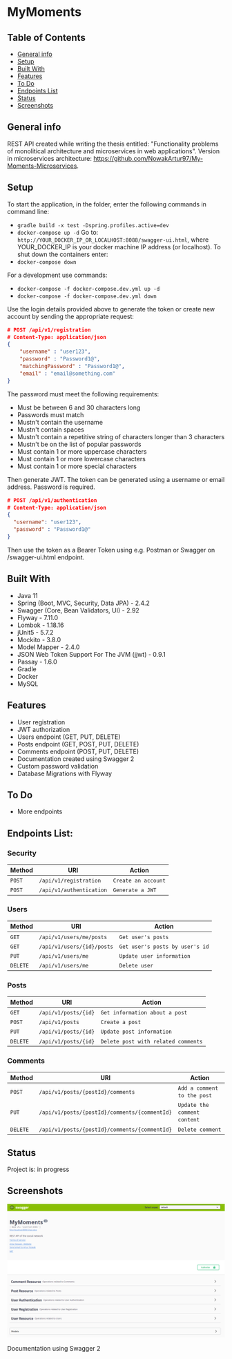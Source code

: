 # MyMoments

## Table of Contents

- [General info](#general-info)
- [Setup](#setup)
- [Built With](#built-with)
- [Features](#features)
- [To Do](#to-do)
- [Endpoints List](#endpoints-list)
- [Status](#status)
- [Screenshots](#screenshots)

## General info

REST API created while writing the thesis entitled: "Functionality problems of monolitical architecture and microservices in web applications". Version in microservices architecture: https://github.com/NowakArtur97/My-Moments-Microservices. 

## Setup

To start the application, in the folder, enter the following commands in command line:

- `gradle build -x test -Dspring.profiles.active=dev`
- `docker-compose up -d`
  Go to: `http://YOUR_DOCKER_IP_OR_LOCALHOST:8088/swagger-ui.html`,
  where YOUR_DOCKER_IP is your docker machine IP address (or localhost).
  To shut down the containers enter:
- `docker-compose down`

For a development use commands:
- `docker-compose -f docker-compose.dev.yml up -d`
- `docker-compose -f docker-compose.dev.yml down`

Use the login details provided above to generate the token or create new account by sending the appropriate request:

```json
# POST /api/v1/registration
# Content-Type: application/json
{
    "username" : "user123",
    "password" : "Password1@",
    "matchingPassword" : "Password1@",
    "email" : "email@something.com"
}
```

The password must meet the following requirements:

- Must be between 6 and 30 characters long
- Passwords must match
- Mustn't contain the username
- Mustn't contain spaces
- Mustn't contain a repetitive string of characters longer than 3 characters
- Mustn't be on the list of popular passwords
- Must contain 1 or more uppercase characters
- Must contain 1 or more lowercase characters
- Must contain 1 or more special characters

Then generate JWT. The token can be generated using a username or email address. Password is required.

```json
# POST /api/v1/authentication
# Content-Type: application/json
{
  "username": "user123",
  "password" : "Password1@"
}
```

Then use the token as a Bearer Token using e.g. Postman or Swagger on /swagger-ui.html endpoint.

## Built With

- Java 11
- Spring (Boot, MVC, Security, Data JPA) - 2.4.2
- Swagger (Core, Bean Validators, UI) - 2.92
- Flyway - 7.11.0
- Lombok - 1.18.16
- jUnit5 - 5.7.2
- Mockito - 3.8.0
- Model Mapper - 2.4.0
- JSON Web Token Support For The JVM (jjwt) - 0.9.1
- Passay - 1.6.0
- Gradle
- Docker
- MySQL

## Features

- User registration
- JWT authorization
- Users endpoint (GET, PUT, DELETE)
- Posts endpoint (GET, POST, PUT, DELETE)
- Comments endpoint (POST, PUT, DELETE)
- Documentation created using Swagger 2
- Custom password validation
- Database Migrations with Flyway

## To Do

- More endpoints

## Endpoints List:

### Security

| Method | URI                      | Action                                |
| ------ | ------------------------ | ------------------------------------- |
| `POST` | `/api/v1/registration`   | `Create an account`    |
| `POST` | `/api/v1/authentication` | `Generate a JWT`                        |

### Users

| Method    | URI                          | Action                                                               |
| --------- | ---------------------------- | -------------------------------------------------------------------- |
| `GET`     | `/api/v1/users/me/posts` | `Get user's posts`                     |
| `GET`     | `/api/v1/users/{id}/posts`        | `Get user's posts by user's id`              
| `PUT`     | `/api/v1/users/me`        | `Update user information`                                      |
| `DELETE`     | `/api/v1/users/me`        | `Delete user`                                      |

### Posts

| Method    | URI                          | Action                                                               |
| --------- | ---------------------------- | -------------------------------------------------------------------- |
| `GET`     | `/api/v1/posts/{id}` | `Get information about a post`                     |
| `POST`     | `/api/v1/posts`        | `Create a post`
| `PUT`     | `/api/v1/posts/{id}`        | `Update post information`                                      |
| `DELETE`     | `/api/v1/posts/{id}`        | `Delete post with related comments`                                      |

### Comments

| Method    | URI                          | Action                                                               |
| --------- | ---------------------------- | -------------------------------------------------------------------- |
| `POST`     | `/api/v1/posts/{postId}/comments`        | `Add a comment to the post`
| `PUT`     | `/api/v1/posts/{postId}/comments/{commentId}`        | `Update the comment content`                                      |
| `DELETE`     | `/api/v1/posts/{postId}/comments/{commentId}`        | `Delete comment`                                      |

## Status

Project is: in progress

## Screenshots

![Documentation using Swagger 2](./screenshots/documentation.png)

Documentation using Swagger 2
